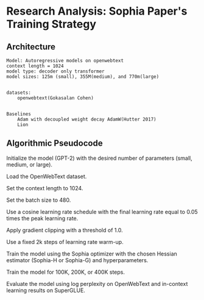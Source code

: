 # Research Analysis: Sophia Paper's Training Strategy




## Architecture

    Model: Autoregressive models on openwebtext
    context length = 1024
    model type: decoder only transformer
    model sizes: 125m (small), 355M(medium), and 770m(large)


    datasets:
        openwebtext(Gokasalan Cohen)


    Baselines
        Adam with decoupled weight decay AdamW(Hutter 2017)
        Lion


## Algorithmic Pseudocode 

Initialize the model (GPT-2) with the desired number of parameters (small, medium, or large).

Load the OpenWebText dataset.

Set the context length to 1024.

Set the batch size to 480.

Use a cosine learning rate schedule with the final learning rate equal to 0.05 times the peak learning 
rate.

Apply gradient clipping with a threshold of 1.0.

Use a fixed 2k steps of learning rate warm-up.

Train the model using the Sophia optimizer with the chosen Hessian estimator (Sophia-H or Sophia-G) and hyperparameters.

Train the model for 100K, 200K, or 400K steps.

Evaluate the model using log perplexity on OpenWebText and in-context learning results on SuperGLUE.
